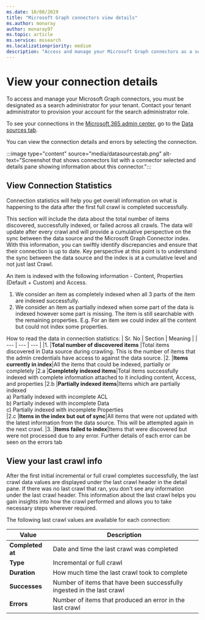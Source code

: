 ```yaml
---
ms.date: 10/08/2019
title: "Microsoft Graph connectors view details"
ms.author: monaray
author: monaray97
ms.topic: article
ms.service: mssearch
ms.localizationpriority: medium
description: "Access and manage your Microsoft Graph connectors as a search administrator for your tenant."
---
```

<!-- markdownlint-disable no-inline-html -->

# View your connection details

To access and manage your Microsoft Graph connectors, you must be designated as a search administrator for your tenant. Contact your tenant administrator to provision your account for the search administrator role.

To see your connections in the [Microsoft 365 admin center](https://admin.microsoft.com), go to the [Data sources tab](https://admin.microsoft.com/Adminportal/Home#/MicrosoftSearch/connectors).

You can view the connection details and errors by selecting the connection.  

:::image type="content" source="media/datasourcestab.png" alt-text="Screenshot that shows connectors list with a connector selected and details pane showing information about this connector.":::

## View Connection Statistics 

Connection statistics will help you get overall information on what is happening to the data after the first full crawl is completed successfully.

This section will include the data about the total number of items discovered, successfully indexed, or failed across all crawls. The data will update after every crawl and will provide a cumulative perspective on the sync between the data source and the Microsoft Graph Connector index. With this information, you can swiftly identify discrepancies and ensure that their connection is up to date. 
Key perspective at this point is to understand the sync between the data source and the index is at a cumulative level and not just last Crawl. 

An item is indexed with the following information - Content, Properties (Default + Custom) and Access.
1. We consider an item as completely indexed when all 3 parts of the item are indexed successfully. 
2. We consider an item as partially indexed when some part of the data is indexed however some part is missing. The item is still searchable with the remaining properties. E.g. For an item we could index all the content but could not index some properties. 

How to read the data in connection statistics:
| Sr. No | Section | Meaning |
| --- | --- | --- |
|1. |**Total number of discovered items** |Total items discovered in Data source during crawling. This is the number of items that the admin credentials have access to against the data source.
|2. |**Items currently in index**|All the items that could be indexed, partially or completely
|2.a	|**Completely indexed items**|Total items successfully indexed with complete information attached to it including content, Access, and properties
|2.b	|**Partially indexed items**|Items which are partially indexed<br> a) Partially indexed with incomplete ACL<br> b) Partially indexed with incomplete Data<br> c) Partially indexed with incomplete Properties <br>
|2.c	|**Items in the index but out of sync**|All items that were not updated with the latest information from the data source. This will be attempted again in the next crawl.
|3. |**Items failed to index**|Items that were discovered but were not processed due to any error. Further details of each error can be seen on the errors tab

## View your last crawl info

After the first initial incremental or full crawl completes successfully, the last crawl data values are displayed under the last crawl header in the detail pane. If there was no last crawl that ran, you don't see any information under the last crawl header. This information about the last crawl helps you gain insights into how the crawl performed and allows you to take necessary steps wherever required.

The following last crawl values are available for each connection:

Value | Description
--- | ---
**Completed at** | Date and time the last crawl was completed
**Type** | Incremental or full crawl
**Duration** | How much time the last crawl took to complete
**Successes** | Number of items that have been successfully ingested in the last crawl
**Errors** | Number of items that produced an error in the last crawl
